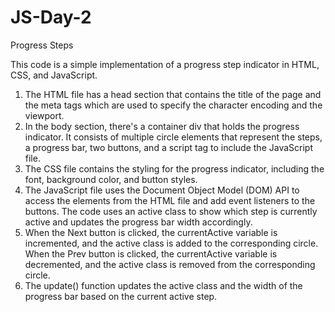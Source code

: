 # JS-Day-2
Progress Steps

This code is a simple implementation of a progress step indicator in HTML, CSS, and JavaScript.

1. The HTML file has a head section that contains the title of the page and the meta tags which are used to specify the character encoding and the viewport.
2. In the body section, there's a container div that holds the progress indicator. It consists of multiple circle elements that represent the steps, a progress bar, two buttons, and a script tag to include the JavaScript file.
3. The CSS file contains the styling for the progress indicator, including the font, background color, and button styles.
4. The JavaScript file uses the Document Object Model (DOM) API to access the elements from the HTML file and add event listeners to the buttons. The code uses an active class to show which step is currently active and updates the progress bar width accordingly.
5. When the Next button is clicked, the currentActive variable is incremented, and the active class is added to the corresponding circle. When the Prev button is clicked, the currentActive variable is decremented, and the active class is removed from the corresponding circle.
6. The update() function updates the active class and the width of the progress bar based on the current active step.
